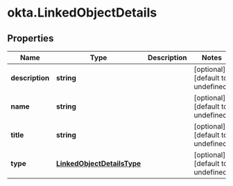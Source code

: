 # okta.LinkedObjectDetails

## Properties

Name | Type | Description | Notes
------------ | ------------- | ------------- | -------------
**description** | **string** |  | [optional] [default to undefined]
**name** | **string** |  | [optional] [default to undefined]
**title** | **string** |  | [optional] [default to undefined]
**type** | [**LinkedObjectDetailsType**](LinkedObjectDetailsType.md) |  | [optional] [default to undefined]

